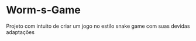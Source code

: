 # Worm-s-Game
Projeto com intuito de criar um jogo no estilo snake game com suas devidas adaptações
